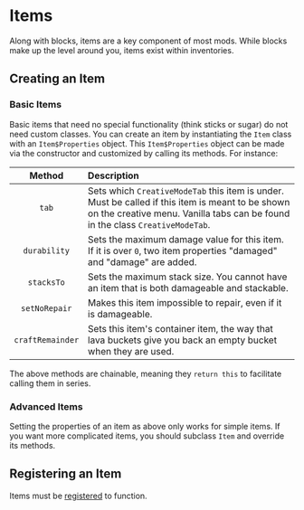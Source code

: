Items
=====

Along with blocks, items are a key component of most mods. While blocks make up the level around you, items exist within inventories.

Creating an Item
----------------

### Basic Items

Basic items that need no special functionality (think sticks or sugar) do not need custom classes. You can create an item by instantiating the `Item` class with an `Item$Properties` object. This `Item$Properties` object can be made via the constructor and customized by calling its methods. For instance:

|      Method     |                  Description                  |
|:---------------:|:----------------------------------------------|
| `tab`           | Sets which `CreativeModeTab` this item is under. Must be called if this item is meant to be shown on the creative menu. Vanilla tabs can be found in the class `CreativeModeTab`. |
| `durability`    | Sets the maximum damage value for this item. If it is over `0`, two item properties "damaged" and "damage" are added. |
| `stacksTo`      | Sets the maximum stack size. You cannot have an item that is both damageable and stackable. |
| `setNoRepair`   | Makes this item impossible to repair, even if it is damageable. |
| `craftRemainder`| Sets this item's container item, the way that lava buckets give you back an empty bucket when they are used. |

The above methods are chainable, meaning they `return this` to facilitate calling them in series.

### Advanced Items

Setting the properties of an item as above only works for simple items. If you want more complicated items, you should subclass `Item` and override its methods.

Registering an Item
-------------------

Items must be [registered][registering] to function.

[registering]: ../concepts/registries.md#methods-for-registering
